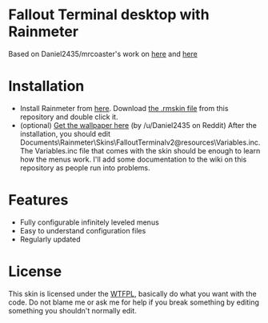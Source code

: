 # Fallout Terminal desktop with Rainmeter
Based on Daniel2435/mrcoaster's work on [here](http://mrcoaster.deviantart.com/art/Fallout-Terminal-1-1-2-576429409) and [here](https://redd.it/3vmvvp)

# Installation
* Install Rainmeter from [here](https://www.rainmeter.net/). Download [the .rmskin file](https://github.com/eyezis/Rainmeter-Fallout-Terminal/blob/master/Fallout%20Terminal%20v2_v1.0.3.rmskin?raw=true) from this repository and double click it.
* (optional) [Get the wallpaper here](https://i.imgur.com/b6yfmnE.png) (by /u/Daniel2435 on Reddit)
After the installation, you should edit Documents\Rainmeter\Skins\FalloutTerminalv2\@resources\Variables.inc.
The Variables.inc file that comes with the skin should be enough to learn how the menus work. I'll add some documentation to the wiki on this repository as people run into problems.

# Features
* Fully configurable infinitely leveled menus
* Easy to understand configuration files
* Regularly updated

# License
This skin is licensed under the [WTFPL](http://www.wtfpl.net/), basically do what you want with the code. Do not blame me or ask me for help if you break something by editing something you shouldn't normally edit.

